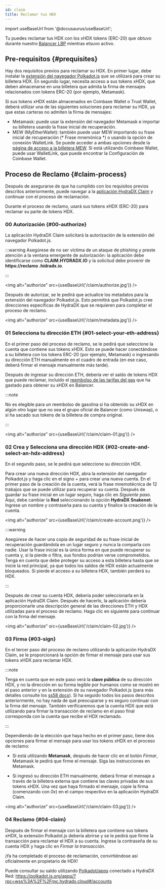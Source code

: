 ```yaml
---
id: claim
title: Reclamar tus HDX
---
```


import useBaseUrl from '@docusaurus/useBaseUrl';


Tu puedes reclamar tus HDX con los xHDX tokens (ERC-20) que obtuvo durante nuestro [Balancer LBP](https://hydradx.substack.com/p/lbp-announcement) mientras etsuvo activo.

## Pre-requisitos {#prequisites}
Hay dos requisitos previos para reclamar su HDX. En primer lugar, debe instalar la [extensión del navegador Polkadot.js](https://polkadot.js.org/extension/) que se utilizará para crear su billetera HDX. En segundo lugar, necesita acceso a sus tokens xHDX, que deben almacenarse en una billetera que admita la firma de mensajes relacionados con tokens ERC-20 (por ejemplo, Metamask).

Si sus tokens xHDX están almacenados en Coinbase Wallet o Trust Wallet, deberá utilizar una de las siguientes soluciones para reclamar su HDX, ya que estas carteras no admiten la firma de mensajes:
* Metamask: puede usar la extensión del navegador Metamask e importar su billetera usando la frase inicial de recuperación.
* MEW (MyEtherWallet): también puede usar MEW importando su frase inicial de recuperación (* Frase mnemónica *) o usando la opción de conexión WalletLink. Se puede acceder a ambas opciones desde la [página de acceso a la billetera MEW](https://www.myetherwallet.com/access-my-wallet). Si está utilizando Coinbase Wallet, puede usar WalletLink, que puede encontrar la Configuración de Coinbase Wallet.

## Proceso de Reclamo {#claim-process}

Después de asegurarse de que ha cumplido con los requisitos previos descritos anteriormente, puede navegar a la [aplicación HydraDX Claim](https://claim.hydradx.io) y continuar con el proceso de reclamación.

Durante el proceso de reclamo, usará sus tokens xHDX (ERC-20) para reclamar su parte de tokens HDX.

### 00 Autorización {#00-authorize}

La aplicación HydraDX Claim solicitará la autorización de la extensión del navegador Polkadot.js.

:::warning
Asegúrese de no ser víctima de un ataque de phishing y preste atención a la ventana emergente de autorización: la aplicación debe identificarse como **CLAIM.HYDRADX.IO** y la solicitud debe provenir de **https://reclamo .hidradx.io**.

:::

<img alt="authorize" src={useBaseUrl('/claim/authorize.jpg')} />

Después de autorizar, se le pedirá que actualice los metadatos para la extensión del navegador Polkadot.js. Esto permitirá que Polkadot.js cree direcciones específicas de HydraDX que se requieren para completar el proceso de reclamo.

<img alt="authorize" src={useBaseUrl('/claim/metadata.jpg')} />

### 01 Selecciona tu dirección ETH {#01-select-your-eth-address}

En el primer paso del proceso de reclamo, se le pedirá que seleccione la cuenta que contiene sus tokens xHDX. Esto se puede hacer conectándose a su billetera con los tokens ERC-20 (por ejemplo, Metamask) o ingresando su dirección ETH manualmente en el cuadro de entrada (en ese caso, deberá firmar el mensaje manualmente más tarde).

Después de ingresar su dirección ETH, debería ver el saldo de tokens HDX que puede reclamar, incluido el [reembolso de las tarifas del gas](https://hydradx.substack.com/p/first-governance-vote) que ha gastado para obtener su xHDX en Balancer.

:::note

No es elegible para un reembolso de gasolina si ha obtenido su xHDX en algún otro lugar que no sea el grupo oficial de Balancer (como Uniswap), o si ha sacado sus tokens de la billetera de compra original.

:::

<img alt="authorize" src={useBaseUrl('/claim/claim-01.jpg')} />

### 02 Crea y Selecciona una dirección HDX  {#02-create-and-select-an-hdx-address}

En el segundo paso, se le pedirá que seleccione su dirección HDX.

Para crear una nueva dirección HDX, abra la extensión del navegador Polkadot.js y haga clic en el signo + para crear una nueva cuenta. En el primer paso de la creación de la cuenta, verá la frase mnemotécnica de 12 trabajos que se puede utilizar para recuperar su cuenta. Después de guardar su frase inicial en un lugar seguro, haga clic en *Siguiente paso*. Aquí, debe cambiar la **Red** seleccionando la opción **HydraDX Snakenet**. Ingrese un nombre y contraseña para su cuenta y finalice la creación de la cuenta.

<img alt="authorize" src={useBaseUrl('/claim/create-account.png')} />

:::warning 

Asegúrese de hacer una copia de seguridad de su frase inicial de recuperación guardándola en un lugar seguro y nunca la comparta con nadie. Usar la frase inicial es la única forma en que puede recuperar su cuenta y, si la pierde o filtra, sus fondos podrían verse comprometidos. Tenga en cuenta que debe proteger su acceso a esta billetera hasta que se inicie la red principal, ya que todos los saldos de HDX están actualmente bloqueados. Si pierde el acceso a su billetera HDX, también perderá su HDX.

:::

Después de crear su cuenta HDX, debería poder seleccionarla en la aplicación HydraDX Claim. Después de hacerlo, la aplicación debería proporcionarle una descripción general de las direcciones ETH y HDX utilizadas para el proceso de reclamo. Haga clic en siguiente para continuar con la firma del mensaje.

<img alt="authorize" src={useBaseUrl('/claim/claim-02.jpg')} />

### 03 Firma {#03-sign}

En el tercer paso del proceso de reclamo utilizando la aplicación HydraDX Claim, se le proporcionará la opción de firmar el mensaje para usar sus tokens xHDX para reclamar HDX.

:::note

Tenga en cuenta que en este paso verá la **clave pública** de su dirección HDX, y no la dirección en su forma legible por humanos como se mostró en el paso anterior y en la extensión de su navegador Polkadot.js (para más detalles consulte los [ss58 docs](https://polkadot.js.org/docs/keyring/start/ss58)). Si ha seguido todos los pasos descritos anteriormente, no hay nada de qué preocuparse y es seguro continuar con la firma del mensaje. También verificaremos que la cuenta HDX que está utilizando para firmar la transacción de reclamo en el paso final corresponda con la cuenta que recibe el HDX reclamado.

:::

Dependiendo de la elección que haya hecho en el primer paso, tiene dos opciones para firmar el mensaje para usar los tokens xHDX en el proceso de reclamo:

* Si está utilizando **Metamask**, después de hacer clic en el botón *Firmar*, Metamask le pedirá que firme el mensaje. Siga las instrucciones en Metamask.

* Si ingresó su dirección ETH manualmente, deberá firmar el mensaje a través de la billetera externa que contiene las claves privadas de sus tokens xHDX. Una vez que haya firmado el mensaje, copie la firma (comenzando con *0x*) en el campo respectivo en la aplicación HydraDX Claim.

<img alt="authorize" src={useBaseUrl('/claim/claim-03.jpg')} />

### 04 Reclamo {#04-claim}

Después de firmar el mensaje con la billetera que contiene sus tokens xHDX, la extensión Polkadot.js debería abrirse y se le pedirá que firme la transacción para reclamar el HDX a su cuenta. Ingrese la contraseña de su cuenta HDX y haga clic en *Firmar la transacción*.

¡Ya ha completado el proceso de reclamación, convirtiéndose así oficialmente en propietario de HDX!

Puede consultar su saldo utilizando [Polkadot/apps](https://polkadot.js.org/apps/?rpc=wss%253A%252F%252Frpc.hydradx.cloud#/accounts) conectado a HydraDX Red: https://polkadot.js.org/apps/?rpc=wss%3A%2F%2Frpc.hydradx.cloud#/accounts
